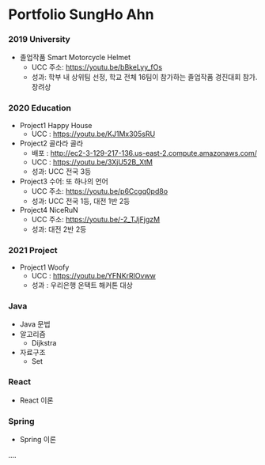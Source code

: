 # Portfolio SungHo Ahn



### 2019 University

- 졸업작품 Smart Motorcycle Helmet
  - UCC 주소: https://youtu.be/bBkeLyy_fOs
  - 성과: 학부 내 상위팀 선정, 학교 전체 16팀이 참가하는 졸업작품 경진대회 참가. 장려상

### 2020 Education

- Project1 Happy House
  - UCC : https://youtu.be/KJ1Mx305sRU
- Project2 골라라 골라
  - 배포 : http://ec2-3-129-217-136.us-east-2.compute.amazonaws.com/ 
  - UCC : https://youtu.be/3XjU52B_XtM
  - 성과: UCC 전국 3등
- Project3 수어: 또 하나의 언어
  - UCC 주소: https://youtu.be/p6Ccgq0pd8o
  - 성과: UCC 전국 1등, 대전 1반 2등
- Project4 NiceRuN
  - UCC 주소: https://youtu.be/-2_TJjFjgzM
  - 성과: 대전 2반 2등

### 2021 Project

- Project1 Woofy
  - UCC : https://youtu.be/YFNKrRlOvww
  - 성과 : 우리은행 온택트 해커톤 대상

### Java

- Java 문법
- 알고리즘
  - Dijkstra
- 자료구조
  - Set

### React

- React 이론

### Spring

- Spring 이론

....